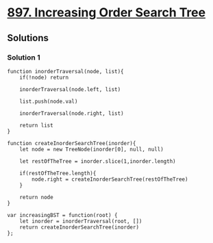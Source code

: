 # [897. Increasing Order Search Tree](https://leetcode.com/problems/increasing-order-search-tree/)

## Solutions

### Solution 1

```
function inorderTraversal(node, list){
    if(!node) return
    
    inorderTraversal(node.left, list)
    
    list.push(node.val)
    
    inorderTraversal(node.right, list)
    
    return list
}

function createInorderSearchTree(inorder){
    let node = new TreeNode(inorder[0], null, null)
    
    let restOfTheTree = inorder.slice(1,inorder.length)
    
    if(restOfTheTree.length){
        node.right = createInorderSearchTree(restOfTheTree)
    }
    
    return node
}

var increasingBST = function(root) {
    let inorder = inorderTraversal(root, [])
    return createInorderSearchTree(inorder)
};
```
